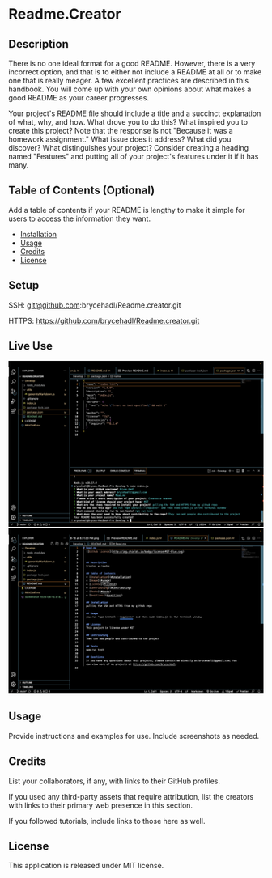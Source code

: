 # Readme.Creator

## Description 

There is no one ideal format for a good README. However, there is a very incorrect option, and that is to either not include a README at all or to make one that is really meager. A few excellent practices are described in this handbook. You will come up with your own opinions about what makes a good README as your career progresses.

Your project's README file should include a title and a succinct explanation of what, why, and how. What drove you to do this? What inspired you to create this project? Note that the response is not "Because it was a homework assignment." What issue does it address? What did you discover? What distinguishes your project? Consider creating a heading named "Features" and putting all of your project's features under it if it has many.

## Table of Contents (Optional)

Add a table of contents if your README is lengthy to make it simple for users to access the information they want.

* [Installation](#installation)
* [Usage](#usage)
* [Credits](#credits)
* [License](#license)


## Setup
SSH: git@github.com:brycehadl/Readme.creator.git

HTTPS: https://github.com/brycehadl/Readme.creator.git
## Live Use
![LIVE](<Screenshot 2023-08-16 at 8.51.03 PM.png>)
![NEW README](<Screenshot 2023-08-16 at 8.53.09 PM.png>)

## Usage 

Provide instructions and examples for use. Include screenshots as needed. 


## Credits

List your collaborators, if any, with links to their GitHub profiles.

If you used any third-party assets that require attribution, list the creators with links to their primary web presence in this section.

If you followed tutorials, include links to those here as well.



## License

This application is released under MIT license.



